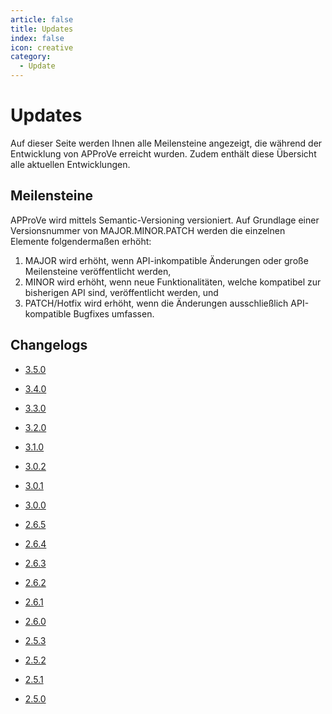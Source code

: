```yaml
---
article: false
title: Updates
index: false
icon: creative
category:
  - Update
---
```


# Updates
Auf dieser Seite werden Ihnen alle Meilensteine angezeigt, die während der Entwicklung von APProVe erreicht wurden. Zudem enthält diese Übersicht alle aktuellen Entwicklungen.

## Meilensteine
APProVe wird mittels Semantic-Versioning versioniert. Auf Grundlage einer Versionsnummer von MAJOR.MINOR.PATCH werden die einzelnen Elemente folgendermaßen erhöht:

1. MAJOR wird erhöht, wenn API-inkompatible Änderungen oder große Meilensteine veröffentlicht werden, 
2. MINOR wird erhöht, wenn neue Funktionalitäten, welche kompatibel zur bisherigen API sind, veröffentlicht werden, und
3. PATCH/Hotfix wird erhöht, wenn die Änderungen ausschließlich API-kompatible Bugfixes umfassen.

## Changelogs
- [3.5.0](3-5-0.md) <Badge type="primary" text="UPCOMING" vertical="top" />

- [3.4.0](3-4-0.md) <Badge type="danger" text="NEW" vertical="top" />

- [3.3.0](3-3-0.md)  

- [3.2.0](3-2-0.md)


<!-- more -->
- [3.1.0](3-1-0.md)

- [3.0.2](3-0-2.md)

- [3.0.1](3-0-1.md)

- [3.0.0](3-0-0.md)

- [2.6.5](2-6-5.md)

- [2.6.4](2-6-4.md)

- [2.6.3](2-6-3.md)

- [2.6.2](2-6-2.md)

- [2.6.1](2-6-1.md)

- [2.6.0](2-6-0.md) 

- [2.5.3](2-5-3.md)

- [2.5.2](2-5-2.md)

- [2.5.1](2-5-1.md) 

- [2.5.0](2-5-0.md)

